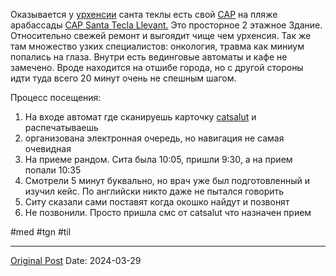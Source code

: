 Оказывается у [урхенсии](566.md) санта теклы есть свой [CAP](1011.md) на пляже арабассады [CAP Santa Tecla Llevant.](https://maps.app.goo.gl/GakkY1wXz8YkyKbbA?g_st=ic) Это просторное 2 этажное Здание. Относительно свежей ремонт и выгоядит чище чем урхенсия. Так же там множество узких специалистов: онкология, травма как миниум попались на глаза. Внутри есть вединговые автоматы и кафе не замечено. Вроде находится на отшибе города, но с другой стороны идти туда всего 20 минут очень не спешным шагом.

Процесс посещения:
1. На входе автомат где сканируешь карточку [catsalut](1011.md) и распечатываешь 
2. организована электронная очередь, но навигация не самая очевидная
3. На приеме рандом. Сита была 10:05, пришли 9:30, а на прием попали 10:35
4. Смотрели 5 минут буквально, но врач уже был подготовленный и изучил кейс. По английски никто даже не пытался говорить
5. Ситу сказали сами поставят когда окошко найдут и позвонят
6. Не позвонили. Просто пришла смс от catsalut что назначен прием

#med #tgn #til

---
[Original Post](https://t.me/lev2tarragona/2032)
Date: 2024-03-29
